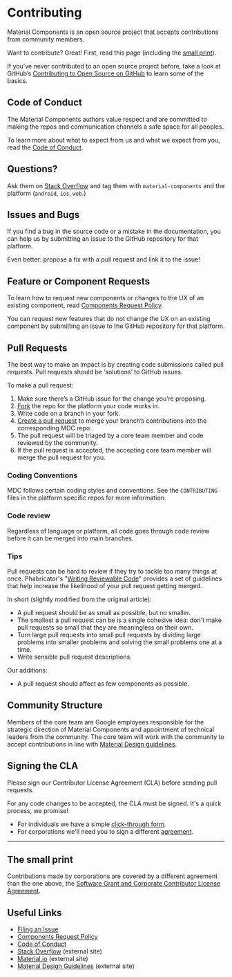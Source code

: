 
# Contributing

Material Components is an open source project that accepts contributions from community members.

Want to contribute? Great! First, read this page (including the [small print](#the-small-print)).

If you’ve never contributed to an open source project before, take a look at GitHub’s [Contributing to Open Source on GitHub](https://guides.github.com/activities/contributing-to-open-source/) to learn some of the basics.


## Code of Conduct

The Material Components authors value respect and are committed to making the repos and communication channels a safe space for all peoples.

To learn more about what to expect from us and what we expect from you, read the [Code of Conduct](CODE_OF_CONDUCT.md).


## Questions?

Ask them on [Stack Overflow](http://stackoverflow.com/questions/tagged/material-components) and tag them with `material-components` and the platform (`android`, `ios`, `web`.)


## Issues and Bugs

If you find a bug in the source code or a mistake in the documentation, you can help us by
submitting an issue to the GitHub repository for that platform.

Even better: propose a fix with a pull request and link it to the issue!


## Feature or Component Requests

To learn how to request new components or changes to the UX of an existing component, read [Components Request Policy](COMPONENTS_REQUEST_POLICY.md).

You can request new features that do not change the UX on an existing component by submitting an issue to the GitHub repository for that platform.


## Pull Requests

The best way to make an impact is by creating code submissions called pull requests. Pull requests should be ‘solutions’ to GitHub issues.

To make a pull request:

1. Make sure there’s a GitHub issue for the change you’re proposing.
1. [Fork](https://help.github.com/articles/fork-a-repo/) the repo for the platform your code works in.
1. Write code on a branch in your fork.
1. [Create a pull request](https://help.github.com/articles/creating-a-pull-request/) to merge your branch’s contributions into the corresponding MDC repo.
1. The pull request will be triaged by a core team member and code reviewed by the community.
1. If the pull request is accepted, the accepting core team member will merge the pull request for you.


### Coding Conventions

MDC follows certain coding styles and conventions. See the `CONTRIBUTING` files in the platform specific repos for more information.


### Code review

Regardless of language or platform, all code goes through code review before it can be merged into main branches.


### Tips

Pull requests can be hard to review if they try to tackle too many things
at once. Phabricator's "[Writing Reviewable Code](https://secure.phabricator.com/book/phabflavor/article/writing_reviewable_code/)"
provides a set of guidelines that help increase the likelihood of your pull request getting merged.

In short (slightly modified from the original article):

- A pull request should be as small as possible, but no smaller.
- The smallest a pull request can be is a single cohesive idea: don't make pull requests so small that they are meaningless on their own.
- Turn large pull requests into small pull requests by dividing large problems into smaller problems and solving the small problems one at a time.
- Write sensible pull request descriptions.

Our additions:

- A pull request should affect as few components as possible.


## Community Structure

Members of the core team are Google employees responsible for the strategic direction of Material Components and appointment of technical leaders from the community. The core team will work with the community to accept contributions in line with [Material Design
guidelines](http://material.google.com).


## Signing the CLA

Please sign our Contributor License Agreement (CLA) before sending pull requests.

For any code changes to be accepted, the CLA must be signed. It's a quick process, we promise!

- For individuals we have a simple [click-through form](http://code.google.com/legal/individual-cla-v1.0.html).
- For corporations we'll need you to sign a different [agreement](http://code.google.com/legal/corporate-cla-v1.0.html).

- - -

## The small print

Contributions made by corporations are covered by a different agreement than the one above, the [Software Grant and Corporate Contributor License Agreement](https://cla.developers.google.com/about/google-corporate).


## Useful Links
- [Filing an Issue](ISSUE_TEMPLATE.md)
- [Components Request Policy](COMPONENTS_REQUEST_POLICY.md)
- [Code of Conduct](CODE_OF_CONDUCT.md)
- [Stack Overflow](https://www.stackoverflow.com/questions/tagged/material-components) (external site)
- [Material.io](https://www.material.io) (external site)
- [Material Design Guidelines](https://material.google.com) (external site)
